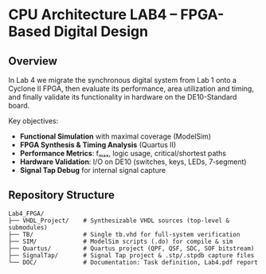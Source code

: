 # CPU Architecture LAB4 – FPGA-Based Digital Design

## Overview
In Lab 4 we migrate the synchronous digital system from Lab 1 onto a Cyclone II FPGA, then evaluate its performance, area utilization and timing, and finally validate its functionality in hardware on the DE10-Standard board.

Key objectives:
- **Functional Simulation** with maximal coverage (ModelSim)
- **FPGA Synthesis & Timing Analysis** (Quartus II)
- **Performance Metrics**: fₘₐₓ, logic usage, critical/shortest paths
- **Hardware Validation**: I/O on DE10 (switches, keys, LEDs, 7‑segment)
- **Signal Tap Debug** for internal signal capture

## Repository Structure
```text
Lab4_FPGA/
├── VHDL_Project/    # Synthesizable VHDL sources (top-level & submodules)
├── TB/              # Single tb.vhd for full-system verification
├── SIM/             # ModelSim scripts (.do) for compile & sim
├── Quartus/         # Quartus project (QPF, QSF, SDC, SOF bitstream)
├── SignalTap/       # Signal Tap project & .stp/.stpdb capture files
└── DOC/             # Documentation: Task definition, Lab4.pdf report
